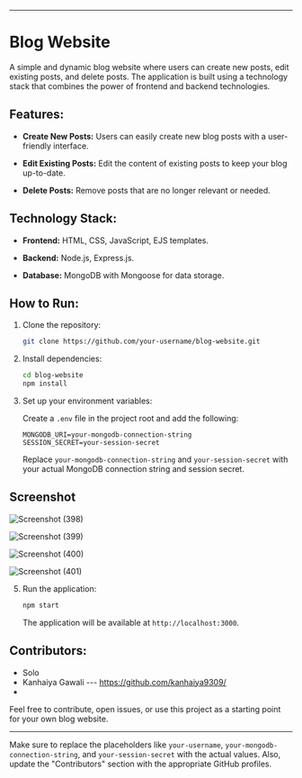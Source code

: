 
---

# Blog Website

A simple and dynamic blog website where users can create new posts, edit existing posts, and delete posts. The application is built using a technology stack that combines the power of frontend and backend technologies.

## Features:

- **Create New Posts:** Users can easily create new blog posts with a user-friendly interface.

- **Edit Existing Posts:** Edit the content of existing posts to keep your blog up-to-date.

- **Delete Posts:** Remove posts that are no longer relevant or needed.

## Technology Stack:

- **Frontend:** HTML, CSS, JavaScript, EJS templates.

- **Backend:** Node.js, Express.js.

- **Database:** MongoDB with Mongoose for data storage.

## How to Run:

1. Clone the repository:

    ```bash
    git clone https://github.com/your-username/blog-website.git
    ```

2. Install dependencies:

    ```bash
    cd blog-website
    npm install
    ```

3. Set up your environment variables:

    Create a `.env` file in the project root and add the following:

    ```env
    MONGODB_URI=your-mongodb-connection-string
    SESSION_SECRET=your-session-secret
    ```

    Replace `your-mongodb-connection-string` and `your-session-secret` with your actual MongoDB connection string and session secret.

   
 ## Screenshot

![Screenshot (398)](https://github.com/kanhaiya9309/BlogApp.com/assets/124244655/51529487-43f6-41bd-ac34-99208723aab0)

![Screenshot (399)](https://github.com/kanhaiya9309/BlogApp.com/assets/124244655/a1b30834-9a47-4658-bbca-8db70eb60eec)

![Screenshot (400)](https://github.com/kanhaiya9309/BlogApp.com/assets/124244655/5fa31657-fde8-4423-9843-cc7232f90e87)

![Screenshot (401)](https://github.com/kanhaiya9309/BlogApp.com/assets/124244655/c1ce6e6b-4b9a-468b-9b5c-213aafa1568f)


5. Run the application:

    ```bash
    npm start
    ```

    The application will be available at `http://localhost:3000`.

## Contributors:

- Solo
- Kanhaiya Gawali --- https://github.com/kanhaiya9309/
- 

Feel free to contribute, open issues, or use this project as a starting point for your own blog website.

---

Make sure to replace the placeholders like `your-username`, `your-mongodb-connection-string`, and `your-session-secret` with the actual values. Also, update the "Contributors" section with the appropriate GitHub profiles.
